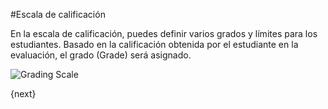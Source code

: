 <!-- add-breadcrumbs -->
#Escala de calificación

En la escala de calificación, puedes definir varios grados y límites para los estudiantes. Basado en la calificación obtenida por el estudiante en la evaluación, el grado (Grade) será asignado.

<img class="screenshot" alt="Grading Scale" src="/docs/assets/img/education/assessment/grading-scale.png">

{next}
